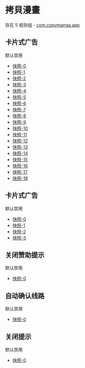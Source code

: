 # 拷貝漫畫

存在 5 规则组 - [com.copymanga.app](/src/apps/com.copymanga.app.ts)

## 卡片式广告

默认禁用

- [快照-0](https://i.gkd.li/import/13259085)
- [快照-1](https://i.gkd.li/import/13625486)
- [快照-2](https://i.gkd.li/import/12504486)
- [快照-3](https://i.gkd.li/import/12504488)
- [快照-4](https://i.gkd.li/import/13344156)
- [快照-5](https://i.gkd.li/import/13696292)
- [快照-6](https://i.gkd.li/import/12504520)
- [快照-7](https://i.gkd.li/import/12661019)
- [快照-8](https://i.gkd.li/import/13193877)
- [快照-9](https://i.gkd.li/import/12892156)
- [快照-10](https://i.gkd.li/import/12504501)
- [快照-11](https://i.gkd.li/import/13259082)
- [快照-12](https://i.gkd.li/import/13246786)
- [快照-13](https://i.gkd.li/import/13521801)
- [快照-14](https://i.gkd.li/import/13332719)
- [快照-15](https://i.gkd.li/import/13233178)
- [快照-16](https://i.gkd.li/import/13372542)
- [快照-17](https://i.gkd.li/import/12925052)
- [快照-18](https://i.gkd.li/import/12925095)

## 卡片式广告

默认禁用

- [快照-0](https://i.gkd.li/import/12504525)
- [快照-1](https://i.gkd.li/import/13761154)
- [快照-2](https://i.gkd.li/import/12851671)
- [快照-3](https://i.gkd.li/import/12909005)

## 关闭赞助提示

默认禁用

- [快照-0](https://i.gkd.li/import/12851627)

## 自动确认线路

默认禁用

- [快照-0](https://i.gkd.li/import/13233179)

## 关闭提示

默认禁用

- [快照-0](https://i.gkd.li/import/13233180)
